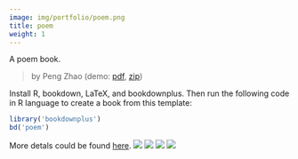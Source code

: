 ```yaml
---
image: img/portfolio/poem.png
title: poem
weight: 1
---
```


A poem book.

> by Peng Zhao (demo: [pdf](https://github.com/pzhaonet/bookdownplus/raw/master/inst2/poem/showcase/poem.pdf), [zip](https://github.com/pzhaonet/bookdownplus/raw/master/inst/templates/poem.zip))

<!--more-->

Install R, bookdown, LaTeX, and bookdownplus. Then run the following code in R language to create a book from this template:

```r
library('bookdownplus')
bd('poem')
```

More detals could be found [here](https://github.com/pzhaonet/bookdownplus).
[![](https://github.com/pzhaonet/bookdownplus/raw/master/inst2/poem/showcase/cover.png)](https://github.com/pzhaonet/bookdownplus/raw/master/inst2/poem/showcase/cover.png)
[![](https://github.com/pzhaonet/bookdownplus/raw/master/inst2/poem/showcase/poem1.png)](https://github.com/pzhaonet/bookdownplus/raw/master/inst2/poem/showcase/poem1.png)
[![](https://github.com/pzhaonet/bookdownplus/raw/master/inst2/poem/showcase/poem2.png)](https://github.com/pzhaonet/bookdownplus/raw/master/inst2/poem/showcase/poem2.png)
[![](https://github.com/pzhaonet/bookdownplus/raw/master/inst2/poem/showcase/poem5.png)](https://github.com/pzhaonet/bookdownplus/raw/master/inst2/poem/showcase/poem5.png)

